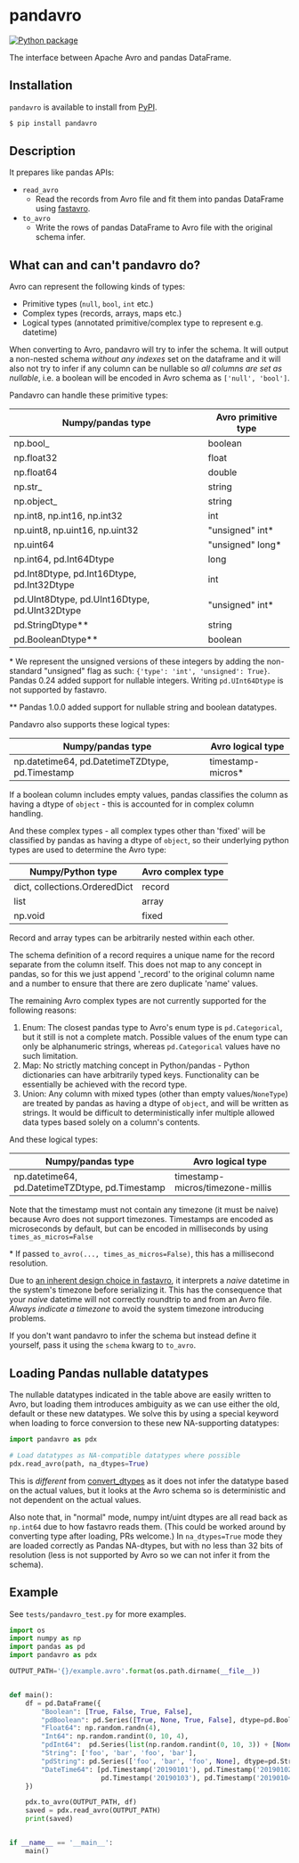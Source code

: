 # pandavro

[![Python package](https://github.com/ynqa/pandavro/actions/workflows/python-package.yml/badge.svg)](https://github.com/ynqa/pandavro/actions/workflows/python-package.yml)

The interface between Apache Avro and pandas DataFrame.

## Installation

`pandavro` is available to install from [PyPI](https://pypi.org/project/pandavro/).

```bash
$ pip install pandavro
```

## Description

It prepares like pandas APIs:

- `read_avro`
    - Read the records from Avro file and fit them into pandas DataFrame using [fastavro](https://github.com/tebeka/fastavro).
- `to_avro`
    - Write the rows of pandas DataFrame to Avro file with the original schema infer.

## What can and can't pandavro do?

Avro can represent the following kinds of types:
- Primitive types (`null`, `bool`, `int` etc.)
- Complex types (records, arrays, maps etc.)
- Logical types (annotated primitive/complex type to represent e.g. datetime)

When converting to Avro, pandavro will try to infer the schema. It will output a non-nested schema *without any indexes* set on the dataframe and it will also not try to infer if any column can be nullable so *all columns are set as nullable*, i.e. a boolean will be encoded in Avro schema as `['null', 'bool']`.

Pandavro can handle these primitive types:

| Numpy/pandas type                             | Avro primitive type |
|-----------------------------------------------|---------------------|
| np.bool_                                      | boolean             |
| np.float32                                    | float               |
| np.float64                                    | double              |
| np.str_                                       | string              |
| np.object_                                    | string              |
| np.int8, np.int16, np.int32                   | int                 |
| np.uint8, np.uint16, np.uint32                | "unsigned" int*     |
| np.uint64                                     | "unsigned" long*    |
| np.int64, pd.Int64Dtype                       | long                |
| pd.Int8Dtype, pd.Int16Dtype, pd.Int32Dtype    | int                 |
| pd.UInt8Dtype, pd.UInt16Dtype, pd.UInt32Dtype | "unsigned" int*     |
| pd.StringDtype**                              | string              |
| pd.BooleanDtype**                             | boolean             |

\* We represent the unsigned versions of these integers by adding the non-standard "unsigned" flag as such: `{'type': 'int', 'unsigned': True}`.  Pandas 0.24 added support for nullable integers. Writing `pd.UInt64Dtype` is not supported by fastavro.

\** Pandas 1.0.0 added support for nullable string and boolean datatypes.

Pandavro also supports these logical types:

| Numpy/pandas type                               | Avro logical type  |
|-------------------------------------------------|--------------------|
| np.datetime64, pd.DatetimeTZDtype, pd.Timestamp | timestamp-micros*  |
If a boolean column includes empty values, pandas classifies the column as having a dtype of `object` - this is accounted for in complex column handling.


And these complex types - all complex types other than 'fixed' will be classified by pandas as having a dtype of `object`, so their underlying python types are used to determine the Avro type:

| Numpy/Python type             | Avro complex type |
|-------------------------------|-------------------|
| dict, collections.OrderedDict | record            |
| list                          | array             |
| np.void                       | fixed             |

Record and array types can be arbitrarily nested within each other.

The schema definition of a record requires a unique name for the record separate from the column itself. This does not map to any concept in pandas, so for this we just append '_record' to the original column name and a number to ensure that there are zero duplicate 'name' values.

The remaining Avro complex types are not currently supported for the following reasons:
1. Enum: The closest pandas type to Avro's enum type is `pd.Categorical`, but it still is not a complete match. Possible values of the enum type can only be alphanumeric strings, whereas `pd.Categorical` values have no such limitation.
2. Map: No strictly matching concept in Python/pandas - Python dictionaries can have arbitrarily typed keys. Functionality can be essentially be achieved with the record type.
3. Union: Any column with mixed types (other than empty values/`NoneType`) are treated by pandas as having a dtype of `object`, and will be written as strings. It would be difficult to deterministically infer multiple allowed data types based solely on a column's contents.


And these logical types:

| Numpy/pandas type                               | Avro logical type                 |
|-------------------------------------------------|-----------------------------------|
| np.datetime64, pd.DatetimeTZDtype, pd.Timestamp | timestamp-micros/timezone-millis  |

Note that the timestamp must not contain any timezone (it must be naive) because Avro does not support timezones.
Timestamps are encoded as microseconds by default, but can be encoded in milliseconds by using `times_as_micros=False`

\* If passed `to_avro(..., times_as_micros=False)`, this has a millisecond resolution.

Due to [an inherent design choice in fastavro](https://github.com/fastavro/fastavro/issues/409), it interprets a *naive* datetime in the system's timezone before serializing it. This has the consequence that your *naive* datetime will not correctly roundtrip to and from an Avro file. *Always indicate a timezone* to avoid the system timezone introducing problems.

If you don't want pandavro to infer the schema but instead define it yourself, pass it using the `schema` kwarg to `to_avro`.

## Loading Pandas nullable datatypes
The nullable datatypes indicated in the table above are easily written to Avro, but loading them introduces ambiguity as we can use either the old, default or these new datatypes. We solve this by using a special keyword when loading to force conversion to these new NA-supporting datatypes:

```python
import pandavro as pdx

# Load datatypes as NA-compatible datatypes where possible
pdx.read_avro(path, na_dtypes=True)
```

This is *different* from [convert_dtypes](https://pandas.pydata.org/docs/whatsnew/v1.0.0.html#convert-dtypes-method-to-ease-use-of-supported-extension-dtypes) as it does not infer the datatype based on the actual values, but it looks at the Avro schema so is deterministic and not dependent on the actual values.

Also note that, in "normal" mode, numpy int/uint dtypes are all read back as `np.int64` due to how fastavro reads them. (This could be worked around by converting type after loading, PRs welcome.) In `na_dtypes=True` mode they are loaded correctly as Pandas NA-dtypes, but with no less than 32 bits of resolution (less is not supported by Avro so we can not infer it from the schema).

## Example

See `tests/pandavro_test.py` for more examples.

```python
import os
import numpy as np
import pandas as pd
import pandavro as pdx

OUTPUT_PATH='{}/example.avro'.format(os.path.dirname(__file__))


def main():
    df = pd.DataFrame({
        "Boolean": [True, False, True, False],
        "pdBoolean": pd.Series([True, None, True, False], dtype=pd.BooleanDtype()),
        "Float64": np.random.randn(4),
        "Int64": np.random.randint(0, 10, 4),
        "pdInt64":  pd.Series(list(np.random.randint(0, 10, 3)) + [None], dtype=pd.Int64Dtype()),
        "String": ['foo', 'bar', 'foo', 'bar'],
        "pdString": pd.Series(['foo', 'bar', 'foo', None], dtype=pd.StringDtype()),
        "DateTime64": [pd.Timestamp('20190101'), pd.Timestamp('20190102'),
                       pd.Timestamp('20190103'), pd.Timestamp('20190104')]
    })

    pdx.to_avro(OUTPUT_PATH, df)
    saved = pdx.read_avro(OUTPUT_PATH)
    print(saved)


if __name__ == '__main__':
    main()
```
